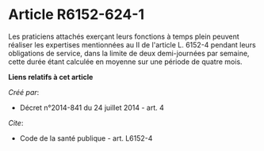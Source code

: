 # Article R6152-624-1

Les praticiens attachés exerçant leurs fonctions à temps plein peuvent réaliser les expertises mentionnées au II de l'article
L. 6152-4 pendant leurs obligations de service, dans la limite de deux demi-journées par semaine, cette durée étant calculée
en moyenne sur une période de quatre mois.

**Liens relatifs à cet article**

_Créé par_:

  - Décret n°2014-841 du 24 juillet 2014 - art. 4

_Cite_:

  - Code de la santé publique - art. L6152-4
